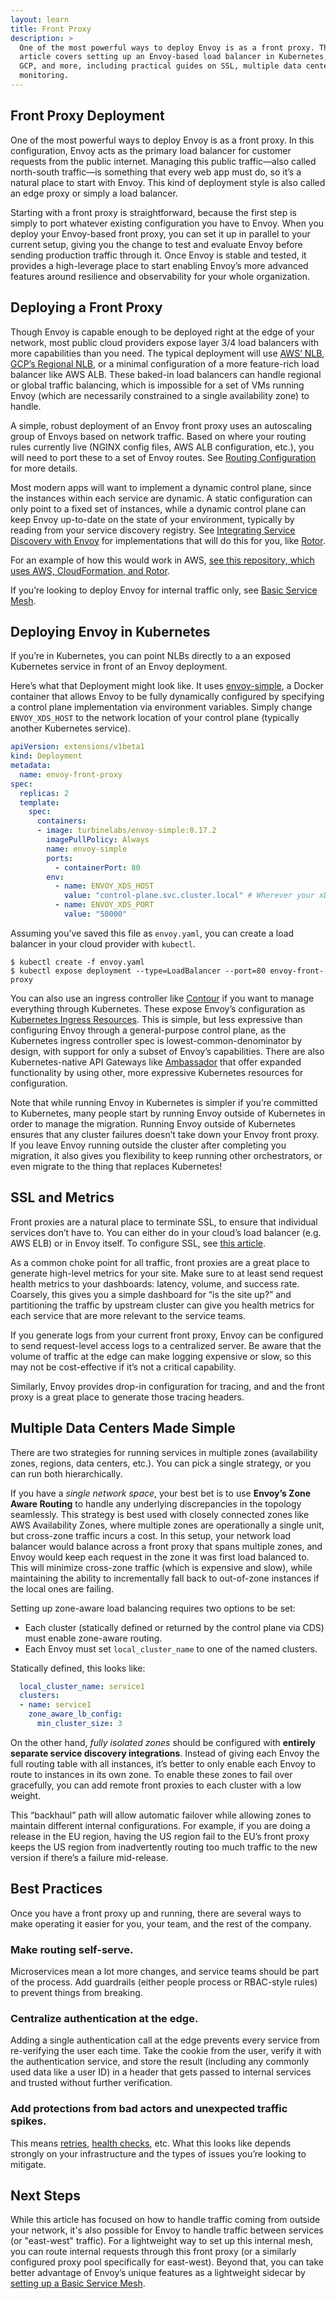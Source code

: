 ```yaml
---
layout: learn
title: Front Proxy
description: >
  One of the most powerful ways to deploy Envoy is as a front proxy. This
  article covers setting up an Envoy-based load balancer in Kubernetes, EC2,
  GCP, and more, including practical guides on SSL, multiple data centers, and
  monitoring.
---
```


## Front Proxy Deployment

One of the most powerful ways to deploy Envoy is as a front proxy. In this
configuration, Envoy acts as the primary load balancer for customer requests
from the public internet. Managing this public traffic—also called north-south
traffic—is something that every web app must do, so it’s a natural place to
start with Envoy. This kind of deployment style is also called an edge proxy or
simply a load balancer.

Starting with a front proxy is straightforward, because the first step is
simply to port whatever existing configuration you have to Envoy. When you
deploy your Envoy-based front proxy, you can set it up in parallel to your
current setup, giving you the change to test and evaluate Envoy before sending
production traffic through it. Once Envoy is stable and tested, it provides a
high-leverage place to start enabling Envoy’s more advanced features around
resilience and observability for your whole organization.

## Deploying a Front Proxy

Though Envoy is capable enough to be deployed right at the edge of your
network, most public cloud providers expose layer 3/4 load balancers with more
capabilities than you need. The typical deployment will use
[AWS’ NLB](https://docs.aws.amazon.com/elasticloadbalancing/latest/network/introduction.html),
[GCP’s Regional NLB](https://cloud.google.com/compute/docs/load-balancing/network/),
or a minimal configuration of a more feature-rich load balancer
like AWS ALB. These baked-in load balancers can handle regional or global
traffic balancing, which is impossible for a set of VMs running Envoy (which
are necessarily constrained to a single availability zone) to handle.

A simple, robust deployment of an Envoy front proxy uses an autoscaling group
of Envoys based on network traffic. Based on where your routing rules currently
live (NGINX config files, AWS ALB configuration, etc.), you will need to port
these to a set of Envoy routes. See
[Routing Configuration](routing-configuration) for more details.

Most modern apps will want to implement a dynamic control plane, since the
instances within each service are dynamic. A static configuration can only
point to a fixed set of instances, while a dynamic control plane can keep Envoy
up-to-date on the state of your environment, typically by reading from your
service discovery registry. See
[Integrating Service Discovery with Envoy](service-discovery)
for implementations that will do this for you, like
[Rotor](https://github.com/turbinelabs/rotor).

For an example of how this would work in AWS,
[see this repository, which uses AWS, CloudFormation, and Rotor](https://github.com/turbinelabs/examples/tree/master/rotor-nlb).

If you’re looking to deploy Envoy for internal traffic only, see
[Basic Service Mesh](service-mesh).

## Deploying Envoy in Kubernetes

If you’re in Kubernetes, you can point NLBs directly to a an exposed Kubernetes
service in front of an Envoy deployment.

Here’s what that Deployment might look like. It uses
[envoy-simple](https://github.com/turbinelabs/envoy-simple), a Docker
container that allows Envoy to be fully dynamically configured by specifying a
control plane implementation via environment variables. Simply change
`ENVOY_XDS_HOST` to the network location of your control plane (typically
another Kubernetes service).

```yaml
apiVersion: extensions/v1beta1
kind: Deployment
metadata:
  name: envoy-front-proxy
spec:
  replicas: 2
  template:
    spec:
      containers:
      - image: turbinelabs/envoy-simple:0.17.2
        imagePullPolicy: Always
        name: envoy-simple
        ports:
          - containerPort: 80
        env:
          - name: ENVOY_XDS_HOST
            value: "control-plane.svc.cluster.local" # Wherever your xDS implementation lives
          - name: ENVOY_XDS_PORT
            value: "50000"
```

Assuming you’ve saved this file as `envoy.yaml`, you can create a load balancer
in your cloud provider with `kubectl`.

```shell
$ kubectl create -f envoy.yaml
$ kubectl expose deployment --type=LoadBalancer --port=80 envoy-front-proxy
```

You can also use an ingress controller like
[Contour](https://github.com/heptio/contour) if you want to manage everything
through Kubernetes. These expose Envoy’s configuration as
[Kubernetes Ingress Resources](https://kubernetes.io/docs/concepts/services-networking/ingress/).
This is simple, but less expressive than configuring Envoy through a
general-purpose control plane, as the Kubernetes ingress controller spec is
lowest-common-denominator by design, with support for only a subset of Envoy’s
capabilities. There are also Kubernetes-native API Gateways like
[Ambassador](https://github.com/datawire/ambassador) that offer expanded
functionality by using other, more expressive Kubernetes resources for
configuration.

Note that while running Envoy in Kubernetes is simpler if you’re committed to
Kubernetes, many people start by running Envoy outside of Kubernetes in order
to manage the migration. Running Envoy outside of Kubernetes ensures that any
cluster failures doesn’t take down your Envoy front proxy. If you leave Envoy
running outside the cluster after completing you migration, it also gives you
flexibility to keep running other orchestrators, or even migrate to the thing
that replaces Kubernetes!

## SSL and Metrics

Front proxies are a natural place to terminate SSL, to ensure that individual
services don’t have to. You can either do in your cloud’s load balancer (e.g.
AWS ELB) or in Envoy itself. To configure SSL, see [this article](ssl).

As a common choke point for all traffic, front proxies are a great place to
generate high-level metrics for your site. Make sure to at least send request
health metrics to your dashboards: latency, volume, and success rate. Coarsely,
this gives you a simple dashboard for “is the site up?” and partitioning the
traffic by upstream cluster can give you health metrics for each service that
are more relevant to the service teams.

If you generate logs from your current front proxy, Envoy can be configured to
send request-level access logs to a centralized server. Be aware that the
volume of traffic at the edge can make logging expensive or slow, so this may
not be cost-effective if it’s not a critical capability.

Similarly, Envoy provides drop-in configuration for tracing, and and the front
proxy is a great place to generate those tracing headers.

## Multiple Data Centers Made Simple

There are two strategies for running services in multiple zones (availability
zones, regions, data centers, etc.). You can pick a single strategy, or you can
run both hierarchically.

If you have a _single network space_, your best bet is to use
**Envoy’s Zone Aware Routing** to handle any underlying discrepancies in the
topology seamlessly. This strategy is best used with closely connected zones
like AWS Availability Zones, where multiple zones are operationally a single
unit, but cross-zone traffic incurs a cost. In this setup, your network load
balancer would balance across a front proxy that spans multiple zones, and
Envoy would keep each request in the zone it was first load balanced to. This
will minimize cross-zone traffic (which is expensive and slow), while
maintaining the ability to incrementally fall back to out-of-zone instances if
the local ones are failing.

Setting up zone-aware load balancing requires two options to be set:

  - Each cluster (statically defined or returned by the control plane via CDS)
  must enable zone-aware routing.
  - Each Envoy must set `local_cluster_name` to one of the named clusters.

Statically defined, this looks like:

```yaml
  local_cluster_name: service1
  clusters:
  - name: service1
    zone_aware_lb_config:
      min_cluster_size: 3
```

On the other hand, _fully isolated zones_ should be configured with
**entirely separate service discovery integrations**. Instead of giving each
Envoy the full routing table with all instances, it’s better to only enable
each Envoy to route to instances in its own zone. To enable these zones to fail
over gracefully, you can add remote front proxies to each cluster with a low
weight.

This “backhaul” path will allow automatic failover while allowing zones to
maintain different internal configurations. For example, if you are doing a
release in the EU region, having the US region fail to the EU’s front proxy
keeps the US region from inadvertently routing too much traffic to the new
version if there’s a failure mid-release.

## Best Practices

Once you have a front proxy up and running, there are several ways to make
operating it easier for you, your team, and the rest of the company.

### Make routing self-serve.

Microservices mean a lot more changes, and service
teams should be part of the process. Add guardrails (either people process or
RBAC-style rules) to prevent things from breaking.

### Centralize authentication at the edge.

Adding a single authentication call at  the edge prevents every service from
re-verifying the user each time. Take the cookie from the user, verify it with
the authentication service, and store the result (including any commonly used
data like a user ID) in a header that gets passed to internal services and
trusted without further verification.

### Add protections from bad actors and unexpected traffic spikes.

This means [retries](automatic-retries),
[health checks](health-check), etc. What this looks like depends strongly
on your infrastructure and the types of issues you’re looking to mitigate.

## Next Steps

While this article has focused on how to handle traffic coming from outside
your network, it's also possible for Envoy to handle traffic between services
(or "east-west" traffic). For a lightweight way to set up this internal mesh,
you can route internal requests through this front proxy (or a similarly
configured proxy pool specifically for east-west). Beyond that, you can take
better advantage of Envoy’s unique features as a lightweight sidecar by
[setting up a Basic Service Mesh](service-mesh).
